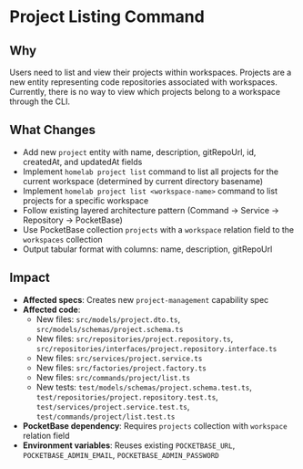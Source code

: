 # Project Listing Command

## Why

Users need to list and view their projects within workspaces. Projects are a new entity representing code repositories associated with workspaces. Currently, there is no way to view which projects belong to a workspace through the CLI.

## What Changes

- Add new `project` entity with name, description, gitRepoUrl, id, createdAt, and updatedAt fields
- Implement `homelab project list` command to list all projects for the current workspace (determined by current directory basename)
- Implement `homelab project list <workspace-name>` command to list projects for a specific workspace
- Follow existing layered architecture pattern (Command → Service → Repository → PocketBase)
- Use PocketBase collection `projects` with a `workspace` relation field to the `workspaces` collection
- Output tabular format with columns: name, description, gitRepoUrl

## Impact

- **Affected specs**: Creates new `project-management` capability spec
- **Affected code**:
  - New files: `src/models/project.dto.ts`, `src/models/schemas/project.schema.ts`
  - New files: `src/repositories/project.repository.ts`, `src/repositories/interfaces/project.repository.interface.ts`
  - New files: `src/services/project.service.ts`
  - New files: `src/factories/project.factory.ts`
  - New files: `src/commands/project/list.ts`
  - New tests: `test/models/schemas/project.schema.test.ts`, `test/repositories/project.repository.test.ts`, `test/services/project.service.test.ts`, `test/commands/project/list.test.ts`
- **PocketBase dependency**: Requires `projects` collection with `workspace` relation field
- **Environment variables**: Reuses existing `POCKETBASE_URL`, `POCKETBASE_ADMIN_EMAIL`, `POCKETBASE_ADMIN_PASSWORD`
